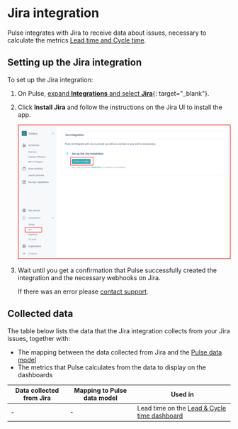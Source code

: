 # Jira integration

Pulse integrates with Jira to receive data about issues, necessary to calculate the metrics [Lead time and Cycle time](#).

## Setting up the Jira integration

To set up the Jira integration:

1.  On Pulse, [expand **Integrations** and select **Jira**](https://app.pulse.codacy.com/integrations/jira){: target="_blank"}. <!--TODO Validate final link-->

1.  Click **Install Jira** and follow the instructions on the Jira UI to install the app.

    ![Installing the Pulse Jira app](images/jira-installing.png)

1.  Wait until you get a confirmation that Pulse successfully created the integration and the necessary webhooks on Jira.

    If there was an error please [contact support](mailto:pulsesupport@codacy.com).

## Collected data

The table below lists the data that the Jira integration collects from your Jira issues, together with:

-   The mapping between the data collected from Jira and the [Pulse data model](https://ingestion.pulse.codacy.com/v1/api-docs#tocs_event) <!--TODO Check if API will have schema for Jira data model-->
-   The metrics that Pulse calculates from the data to display on the dashboards

<table>
<thead>
<tr>
<th><strong>Data collected from Jira</strong></th>
<th><strong>Mapping to Pulse data model</strong></th>
<th><strong>Used in</strong></th>
</tr>
</thead>
<tbody>
<tr>
    <td>-</td>
    <td>
        -
    </td>
    <td>Lead time on the <a href="../../issue-tracking/lead-time/">Lead & Cycle time dashboard</a><!--TODO Review link--></td>
</tr>
</table>
